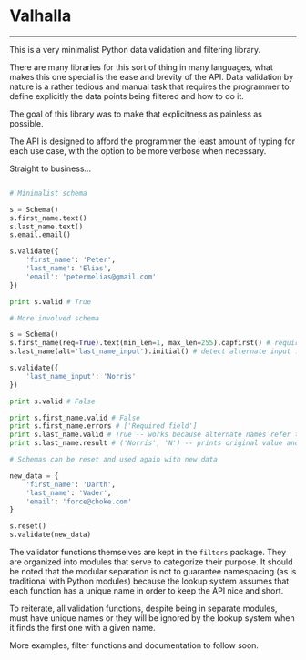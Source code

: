 # Valhalla

-----------

This is a very minimalist Python data validation and filtering library.

There are many libraries for this sort of thing in many languages, what
makes this one special is the ease and brevity of the API. Data validation
by nature is a rather tedious and manual task that requires the programmer
to define explicitly the data points being filtered and how to do it.

The goal of this library was to make that explicitness as painless as possible.

The API is designed to afford the programmer the least amount of typing for each
use case, with the option to be more verbose when necessary.


Straight to business...

```python

# Minimalist schema

s = Schema()
s.first_name.text()
s.last_name.text()
s.email.email()

s.validate({
	'first_name': 'Peter',
	'last_name': 'Elias',
	'email': 'petermelias@gmail.com'
})

print s.valid # True

# More involved schema

s = Schema()
s.first_name(req=True).text(min_len=1, max_len=255).capfirst() # required field, length enforcement, captialize first letter of first word
s.last_name(alt='last_name_input').initial() # detect alternate input field name, truncate to initials

s.validate({
	'last_name_input': 'Norris'
})

print s.valid # False

print s.first_name.valid # False
print s.first_name.errors # ['Required field']
print s.last_name.valid # True -- works because alternate names refer to the same validator as the original field name
print s.last_name.result # ('Norris', 'N') -- prints original value and then processed value

# Schemas can be reset and used again with new data

new_data = {
	'first_name': 'Darth',
	'last_name': 'Vader',
	'email': 'force@choke.com'
}

s.reset()
s.validate(new_data)
```

The validator functions themselves are kept in the ```filters``` package. They are organized
into modules that serve to categorize their purpose. It should be noted that the modular separation
is not to guarantee namespacing (as is traditional with Python modules) because the lookup system
assumes that each function has a unique name in order to keep the API nice and short.

To reiterate, all validation functions, despite being in separate modules, must have unique names
or they will be ignored by the lookup system when it finds the first one with a given name.

More examples, filter functions and documentation to follow soon.